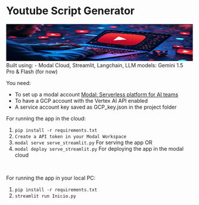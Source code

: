 # Youtube Script Generator
<img src="./images/banner_option_3.jpeg" alt="Logo" width="600" height="100">
Built using:
- Modal Cloud, Streamlit, Langchain, LLM models: Gemini 1.5 Pro & Flash  (for now)
<br>

You need:
- To set up a modal account [Modal: Serverless platform for AI teams](https://modal.com/)
- To have a GCP account with the Vertex AI API enabled
- A service account key saved as GCP_key.json in the project folder <br>


For running the app in the cloud: <br>
1. `pip install -r requirements.txt`
2. `Create a API token in your Modal Workspace`
3. `modal serve serve_streamlit.py`    For serving the app OR
4. `modal deploy serve_streamlit.py` For deploying the app in the modal cloud
<br>

For running the app in your local PC: <br>
1. `pip install -r requirements.txt`
2. `streamlit run Inicio.py`


